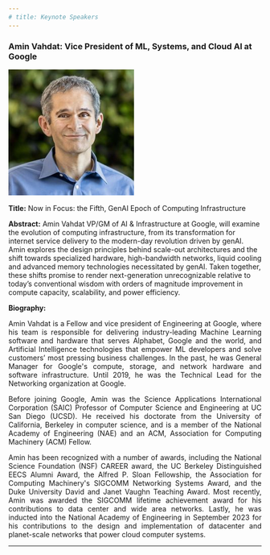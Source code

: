 ```yaml
---
# title: Keynote Speakers
---
```


### Amin Vahdat: Vice President of ML, Systems, and Cloud AI at Google

<img src="/assets/img/amin_photo.jpg">

**Title:** Now in Focus: the Fifth, GenAI Epoch of Computing Infrastructure

**Abstract:** Amin Vahdat VP/GM of AI & Infrastructure at Google, will examine the evolution of computing infrastructure, from its transformation for internet service delivery to the modern-day revolution driven by genAI. Amin explores the design principles behind scale-out architectures and the shift towards specialized hardware, high-bandwidth networks, liquid cooling and advanced memory technologies necessitated by genAI. Taken together, these shifts promise to render next-generation unrecognizable relative to today’s conventional wisdom with orders of magnitude improvement in compute capacity, scalability, and power efficiency.

**Biography:** 
<div style="text-align: justify; text-indent: 0em;">
<p>
Amin Vahdat is a Fellow and vice president of Engineering at Google, where his team is responsible for delivering industry-leading Machine Learning software and hardware that serves Alphabet, Google and the world, and Artificial Intelligence technologies that empower ML developers and solve customers’ most pressing business challenges. In the past, he was General Manager for Google's compute, storage, and network hardware and software infrastructure. Until 2019, he was the Technical Lead for the Networking organization at Google. 
</p>
<p>
Before joining Google, Amin was the Science Applications International Corporation (SAIC) Professor of Computer Science and Engineering at UC San Diego (UCSD). He received his doctorate from the University of California, Berkeley in computer science, and is a member of the National Academy of Engineering (NAE) and an ACM, Association for Computing Machinery (ACM) Fellow. 
</p>
<p>
Amin has been recognized with a number of awards, including the National Science Foundation (NSF) CAREER award, the UC Berkeley Distinguished EECS Alumni Award, the Alfred P. Sloan Fellowship, the Association for Computing Machinery's SIGCOMM Networking Systems Award, and the Duke University David and Janet Vaughn Teaching Award. Most recently, Amin was awarded the SIGCOMM lifetime achievement award for his contributions to data center and wide area networks.  Lastly, he was inducted into the National Academy of Engineering in September 2023 for his contributions to the design and implementation of datacenter and planet-scale networks that power cloud computer systems. </p>
</div>

------------------------
